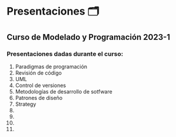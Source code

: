 # Presentaciones 🗂️

## Curso de Modelado y Programación 2023-1

### Presentaciones dadas durante el curso:

 1. Paradigmas de programación
 2. Revisión de código
 3. UML
 4. Control de versiones
 5. Metodologías de desarrollo de sotfware
 6. Patrones de diseño
 7. Strategy
 8. 
 9.
 10.
 11.
